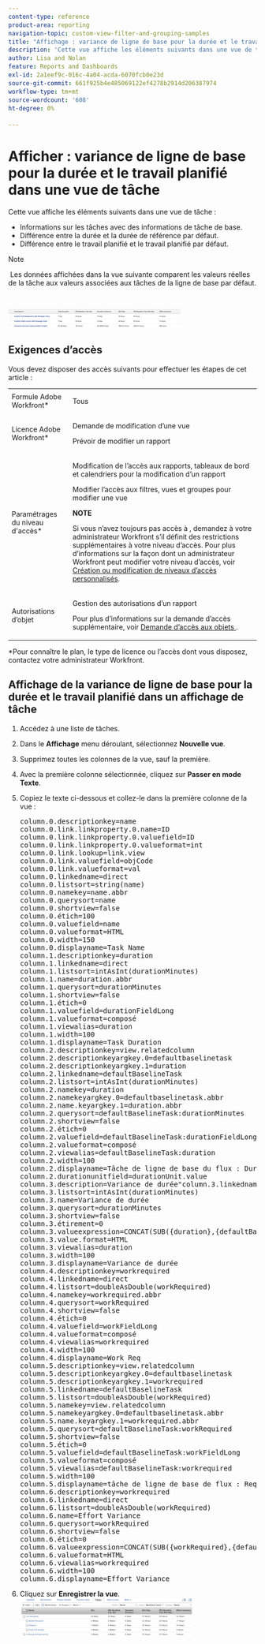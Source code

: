 ```yaml
---
content-type: reference
product-area: reporting
navigation-topic: custom-view-filter-and-grouping-samples
title: "Affichage : variance de ligne de base pour la durée et le travail planifié dans une vue de tâche"
description: 'Cette vue affiche les éléments suivants dans une vue de tâche : MODIFIER MOI.'
author: Lisa and Nolan
feature: Reports and Dashboards
exl-id: 2a1eef9c-016c-4a04-acda-6070fcb0e23d
source-git-commit: 661f925b4e485069122ef4278b2914d206387974
workflow-type: tm+mt
source-wordcount: '608'
ht-degree: 0%

---
```


# Afficher : variance de ligne de base pour la durée et le travail planifié dans une vue de tâche

Cette vue affiche les éléments suivants dans une vue de tâche :

* Informations sur les tâches avec des informations de tâche de base.
* Différence entre la durée et la durée de référence par défaut.
* Différence entre le travail planifié et le travail planifié par défaut.

>[!NOTE]
>
> Les données affichées dans la vue suivante comparent les valeurs réelles de la tâche aux valeurs associées aux tâches de la ligne de base par défaut.

 

![baseline_variance_in_a_task_view.png](assets/baseline-variance-in-a-task-view-350x38.png)

## Exigences d’accès

Vous devez disposer des accès suivants pour effectuer les étapes de cet article :

<table style="table-layout:auto"> 
 <col> 
 <col> 
 <tbody> 
  <tr> 
   <td role="rowheader">Formule Adobe Workfront*</td> 
   <td> <p>Tous</p> </td> 
  </tr> 
  <tr> 
   <td role="rowheader">Licence Adobe Workfront*</td> 
   <td> <p>Demande de modification d’une vue </p>
   <p>Prévoir de modifier un rapport</p> </td> 
  </tr> 
  <tr> 
   <td role="rowheader">Paramétrages du niveau d'accès*</td> 
   <td> <p>Modification de l’accès aux rapports, tableaux de bord et calendriers pour la modification d’un rapport</p> <p>Modifier l’accès aux filtres, vues et groupes pour modifier une vue</p> <p><b>NOTE</b>

Si vous n’avez toujours pas accès à , demandez à votre administrateur Workfront s’il définit des restrictions supplémentaires à votre niveau d’accès. Pour plus d’informations sur la façon dont un administrateur Workfront peut modifier votre niveau d’accès, voir <a href="../../../administration-and-setup/add-users/configure-and-grant-access/create-modify-access-levels.md" class="MCXref xref">Création ou modification de niveaux d’accès personnalisés</a>.</p> </td>
</tr> 
  <tr> 
   <td role="rowheader">Autorisations d’objet</td> 
   <td> <p>Gestion des autorisations d’un rapport</p> <p>Pour plus d’informations sur la demande d’accès supplémentaire, voir <a href="../../../workfront-basics/grant-and-request-access-to-objects/request-access.md" class="MCXref xref">Demande d’accès aux objets </a>.</p> </td> 
  </tr> 
 </tbody> 
</table>

&#42;Pour connaître le plan, le type de licence ou l’accès dont vous disposez, contactez votre administrateur Workfront.

## Affichage de la variance de ligne de base pour la durée et le travail planifié dans un affichage de tâche

1. Accédez à une liste de tâches.
1. Dans le **Affichage** menu déroulant, sélectionnez **Nouvelle vue**.

1. Supprimez toutes les colonnes de la vue, sauf la première.
1. Avec la première colonne sélectionnée, cliquez sur **Passer en mode Texte**.
1. Copiez le texte ci-dessous et collez-le dans la première colonne de la vue :

   <pre>column.0.descriptionkey=name<br>column.0.link.linkproperty.0.name=ID<br>column.0.link.linkproperty.0.valuefield=ID<br>column.0.link.linkproperty.0.valueformat=int<br>column.0.link.lookup=link.view<br>column.0.link.valuefield=objCode<br>column.0.link.valueformat=val<br>column.0.linkedname=direct<br>column.0.listsort=string(name)<br>column.0.namekey=name.abbr<br>column.0.querysort=name<br>column.0.shortview=false<br>column.0.étich=100<br>column.0.valuefield=name<br>column.0.valueformat=HTML<br>column.0.width=150<br>column.0.displayname=Task Name<br>column.1.descriptionkey=duration<br>column.1.linkedname=direct<br>column.1.listsort=intAsInt(durationMinutes)<br>column.1.name=duration.abbr<br>column.1.querysort=durationMinutes<br>column.1.shortview=false<br>column.1.étich=0<br>column.1.valuefield=durationFieldLong<br>column.1.valueformat=composé<br>column.1.viewalias=duration<br>column.1.width=100<br>column.1.displayname=Task Duration<br>column.2.descriptionkey=view.relatedcolumn<br>column.2.descriptionkeyargkey.0=defaultbaselinetask<br>column.2.descriptionkeyargkey.1=duration<br>column.2.linkedname=defaultBaselineTask<br>column.2.listsort=intAsInt(durationMinutes)<br>column.2.namekey=duration<br>column.2.namekeyargkey.0=defaultbaselinetask.abbr<br>column.2.name.keyargkey.1=duration.abbr<br>column.2.querysort=defaultBaselineTask:durationMinutes<br>column.2.shortview=false<br>column.2.étich=0<br>column.2.valuefield=defaultBaselineTask:durationFieldLong<br>column.2.valueformat=composé<br>column.2.viewalias=defaultBaselineTask:duration<br>column.2.width=100<br>column.2.displayname=Tâche de ligne de base du flux : Dur<br>column.2.durationunitfield=durationUnit.value<br>column.3.description=Variance de durée"column.3.linkedname=direct<br>column.3.listsort=intAsInt(durationMinutes)<br>column.3.name=Variance de durée<br>column.3.querysort=durationMinutes<br>column.3.shortview=false<br>column.3.étirement=0<br>column.3.valueexpression=CONCAT(SUB({duration},{defaultBaselineTask}).{duration})/480," Days")<br>column.3.value.format=HTML<br>column.3.viewalias=duration<br>column.3.width=100<br>column.3.displayname=Variance de durée<br>column.4.descriptionkey=workrequired<br>column.4.linkedname=direct<br>column.4.listsort=doubleAsDouble(workRequired)<br>column.4.namekey=workrequired.abbr<br>column.4.querysort=workRequired<br>column.4.shortview=false<br>column.4.étich=0<br>column.4.valuefield=workFieldLong<br>column.4.valueformat=composé<br>column.4.viewalias=workrequired<br>column.4.width=100<br>column.4.displayname=Work Req<br>column.5.descriptionkey=view.relatedcolumn<br>column.5.descriptionkeyargkey.0=defaultbaselinetask<br>column.5.descriptionkeyargkey.1=workrequired<br>column.5.linkedname=defaultBaselineTask<br>column.5.listsort=doubleAsDouble(workRequired)<br>column.5.namekey=view.relatedcolumn<br>column.5.namekeyargkey.0=defaultbaselinetask.abbr<br>column.5.name.keyargkey.1=workrequired.abbr<br>column.5.querysort=defaultBaselineTask:workRequired<br>column.5.shortview=false<br>column.5.étich=0<br>column.5.valuefield=defaultBaselineTask:workFieldLong<br>column.5.valueformat=composé<br>column.5.viewalias=defaultBaselineTask:workrequired<br>column.5.width=100<br>column.5.displayname=tâche de ligne de base de flux : Req De Travail<br>column.6.descriptionkey=workrequired<br>column.6.linkedname=direct<br>column.6.listsort=doubleAsDouble(workRequired)<br>column.6.name=Effort Variance<br>column.6.querysort=workRequired<br>column.6.shortview=false<br>column.6.étich=0<br>column.6.valueexpression=CONCAT(SUB({workRequired},{defaultBaselineTask}).{workRequired})/60," Hours")<br>column.6.valueformat=HTML<br>column.6.viewalias=workrequired<br>column.6.width=100<br>column.6.displayname=Effort Variance</pre>

1. Cliquez sur **Enregistrer la vue**.\
   ![](assets/view--baseline-variance-for-duration-and-planned-work-350x78.png)
